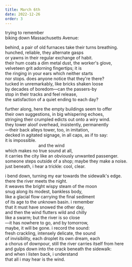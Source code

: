 ```yaml
---
title: March 6th
date: 2022-12-26
order: 3
---
```


trying to remember  
biking down Massachusetts Avenue:

behind, a pair of old furnaces take their turns breathing.  
hunched, reliable, they alternate gasps  
or yawns in their regular exchange of habit.  
their hum coats a dim metal dust, the worker's glove,  
velveteen grit adorning fingertips; it is  
the ringing in your ears which neither starts  
nor stops. does anyone notice that they're there?  
tucked in unremarkably, like bricks shaken loose  
by decades of boredom—can the passers-by  
stop in their tracks and feel release,  
the satisfaction of a quiet ending to each day?

further along, here the empty buildings seem to offer  
their own suggestions, in big whispering echoes,  
stringing their crumpled edicts out onto a wiry wind.  
they tower aloof overhead, insistently, permanently  
—their back alleys tower, too, in imitation,  
decked in agitated signage, in all caps, as if to say:  
it is impossible.  
&emsp;&emsp;&emsp;&emsp;&emsp;&emsp;&emsp;&ensp;
                    and the wind  
which makes no true sound at all,  
it carries the city like an obviously unwanted passenger.  
someone steps outside of a shop; maybe they make a noise.  
just beneath, i hear a trickle: cool, clear.

i bend down, turning my ear towards the sidewalk's edge.  
there the river meets the night.  
it weaves the bright wispy steam of the moon  
snug along its modest, bankless body,  
like a glacial flow carrying the final sediment  
of its age to the unknown basin. i remember  
that it must have snowed the other day,  
and then the wind flutters wild and chilly  
like a swarm; but the river is so close  
—it has nowhere to go, and by tomorrow,  
maybe, it will be gone. i record the sound:  
fresh crackling, intensely delicate, the sound  
of invisibility, each droplet its own dream, each  
a chorus of downpour, still the river carries itself from here  
and gulps down into the crack beneath the sidewalk:  
and when i listen back, i understand  
that all i may hear is the wind.
